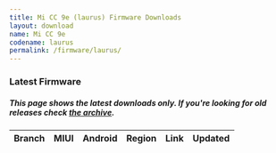 ```yaml
---
title: Mi CC 9e (laurus) Firmware Downloads
layout: download
name: Mi CC 9e
codename: laurus
permalink: /firmware/laurus/
---
```


### Latest Firmware
##### This page shows the latest downloads only. If you're looking for old releases check [the archive](/archive/firmware/laurus/).

<div class="table-responsive-md" id="table-wrapper">
<table id="firmware" class="display dt-responsive nowrap compact table table-striped table-hover table-sm">
    <thead class="thead-dark">
        <tr>
            <th>Branch</th>
            <th>MIUI</th>
            <th>Android</th>
            <th>Region</th>
            <th>Link</th>
            <th>Updated</th>
        </tr>
    </thead>
    <script>loadFirmwareDownloads('laurus', 'latest')</script>
</table>
</div>
